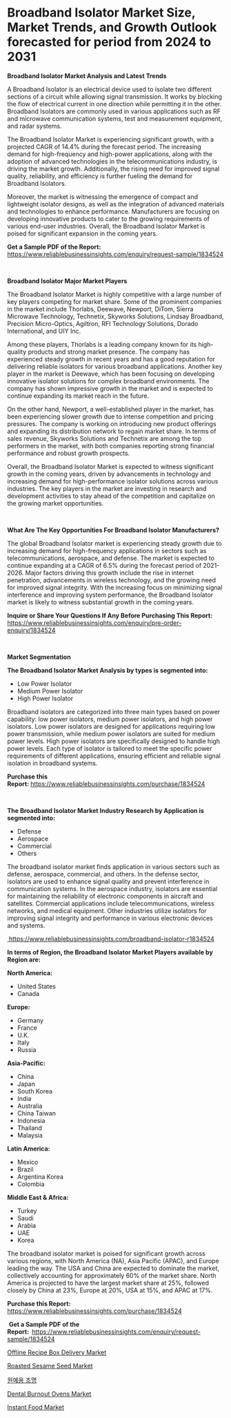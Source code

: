 <p><h1>Broadband Isolator Market Size, Market Trends, and Growth Outlook forecasted for period from 2024 to 2031</h1></p><p><strong>Broadband Isolator Market Analysis and Latest Trends</strong></p>
<p><p>A Broadband Isolator is an electrical device used to isolate two different sections of a circuit while allowing signal transmission. It works by blocking the flow of electrical current in one direction while permitting it in the other. Broadband Isolators are commonly used in various applications such as RF and microwave communication systems, test and measurement equipment, and radar systems.</p><p>The Broadband Isolator Market is experiencing significant growth, with a projected CAGR of 14.4% during the forecast period. The increasing demand for high-frequency and high-power applications, along with the adoption of advanced technologies in the telecommunications industry, is driving the market growth. Additionally, the rising need for improved signal quality, reliability, and efficiency is further fueling the demand for Broadband Isolators.</p><p>Moreover, the market is witnessing the emergence of compact and lightweight isolator designs, as well as the integration of advanced materials and technologies to enhance performance. Manufacturers are focusing on developing innovative products to cater to the growing requirements of various end-user industries. Overall, the Broadband Isolator Market is poised for significant expansion in the coming years.</p></p>
<p><strong>Get a Sample PDF of the Report:&nbsp;</strong> <a href="https://www.reliablebusinessinsights.com/enquiry/request-sample/1834524">https://www.reliablebusinessinsights.com/enquiry/request-sample/1834524</a></p>
<p>&nbsp;</p>
<p><strong>Broadband Isolator Major Market Players</strong></p>
<p><p>The Broadband Isolator Market is highly competitive with a large number of key players competing for market share. Some of the prominent companies in the market include Thorlabs, Deewave, Newport, DiTom, Sierra Microwave Technology, Technetix, Skyworks Solutions, Lindsay Broadband, Precision Micro-Optics, Agiltron, RFI Technology Solutions, Dorado International, and UIY Inc.</p><p>Among these players, Thorlabs is a leading company known for its high-quality products and strong market presence. The company has experienced steady growth in recent years and has a good reputation for delivering reliable isolators for various broadband applications. Another key player in the market is Deewave, which has been focusing on developing innovative isolator solutions for complex broadband environments. The company has shown impressive growth in the market and is expected to continue expanding its market reach in the future.</p><p>On the other hand, Newport, a well-established player in the market, has been experiencing slower growth due to intense competition and pricing pressures. The company is working on introducing new product offerings and expanding its distribution network to regain market share. In terms of sales revenue, Skyworks Solutions and Technetix are among the top performers in the market, with both companies reporting strong financial performance and robust growth prospects.</p><p>Overall, the Broadband Isolator Market is expected to witness significant growth in the coming years, driven by advancements in technology and increasing demand for high-performance isolator solutions across various industries. The key players in the market are investing in research and development activities to stay ahead of the competition and capitalize on the growing market opportunities.</p></p>
<p>&nbsp;</p>
<p><strong>What Are The Key Opportunities For Broadband Isolator Manufacturers?</strong></p>
<p><p>The global Broadband Isolator market is experiencing steady growth due to increasing demand for high-frequency applications in sectors such as telecommunications, aerospace, and defense. The market is expected to continue expanding at a CAGR of 6.5% during the forecast period of 2021-2026. Major factors driving this growth include the rise in internet penetration, advancements in wireless technology, and the growing need for improved signal integrity. With the increasing focus on minimizing signal interference and improving system performance, the Broadband Isolator market is likely to witness substantial growth in the coming years.</p></p>
<p><strong>Inquire or Share Your Questions If Any Before Purchasing This Report:</strong> <a href="https://www.reliablebusinessinsights.com/enquiry/pre-order-enquiry/1834524">https://www.reliablebusinessinsights.com/enquiry/pre-order-enquiry/1834524</a></p>
<p>&nbsp;</p>
<p><strong>Market Segmentation</strong></p>
<p><strong>The Broadband Isolator Market Analysis by types is segmented into:</strong></p>
<p><ul><li>Low Power Isolator</li><li>Medium Power Isolator</li><li>High Power Isolator</li></ul></p>
<p><p>Broadband isolators are categorized into three main types based on power capability: low power isolators, medium power isolators, and high power isolators. Low power isolators are designed for applications requiring low power transmission, while medium power isolators are suited for medium power levels. High power isolators are specifically designed to handle high power levels. Each type of isolator is tailored to meet the specific power requirements of different applications, ensuring efficient and reliable signal isolation in broadband systems.</p></p>
<p><strong>Purchase this Report:&nbsp;</strong><a href="https://www.reliablebusinessinsights.com/purchase/1834524">https://www.reliablebusinessinsights.com/purchase/1834524</a></p>
<p>&nbsp;</p>
<p><strong>The Broadband Isolator Market Industry Research by Application is segmented into:</strong></p>
<p><ul><li>Defense</li><li>Aerospace</li><li>Commercial</li><li>Others</li></ul></p>
<p><p>The broadband isolator market finds application in various sectors such as defense, aerospace, commercial, and others. In the defense sector, isolators are used to enhance signal quality and prevent interference in communication systems. In the aerospace industry, isolators are essential for maintaining the reliability of electronic components in aircraft and satellites. Commercial applications include telecommunications, wireless networks, and medical equipment. Other industries utilize isolators for improving signal integrity and performance in various electronic devices and systems.</p></p>
<p><a href="https://www.reliablebusinessinsights.com/broadband-isolator-r1834524">&nbsp;https://www.reliablebusinessinsights.com/broadband-isolator-r1834524</a></p>
<p><strong>In terms of Region, the Broadband Isolator Market Players available by Region are:</strong></p>
<p>
    <p> <strong> North America: </strong>
        <ul>
            <li>United States</li>
            <li>Canada</li>
        </ul>
        </p> 
    <p> <strong> Europe: </strong>
        <ul>
            <li>Germany</li>
            <li>France</li>
            <li>U.K.</li>
            <li>Italy</li>
            <li>Russia</li>
        </ul>
        </p> 
    <p> <strong> Asia-Pacific: </strong>
        <ul>
            <li>China</li>
            <li>Japan</li>
            <li>South Korea</li>
            <li>India</li>
            <li>Australia</li>
            <li>China Taiwan</li>
            <li>Indonesia</li>
            <li>Thailand</li>
            <li>Malaysia</li>
        </ul>
        </p> 
    <p> <strong> Latin America: </strong>
        <ul>
            <li>Mexico</li>
            <li>Brazil</li>
            <li>Argentina Korea</li>
            <li>Colombia</li>
        </ul>
        </p> 
    <p> <strong> Middle East & Africa: </strong>
        <ul>
            <li>Turkey</li>
            <li>Saudi</li>
            <li>Arabia</li>
            <li>UAE</li>
            <li>Korea</li>
        </ul>
    </p>
    </p>
<p><p>The broadband isolator market is poised for significant growth across various regions, with North America (NA), Asia Pacific (APAC), and Europe leading the way. The USA and China are expected to dominate the market, collectively accounting for approximately 60% of the market share. North America is projected to have the largest market share at 25%, followed closely by China at 23%, Europe at 20%, USA at 15%, and APAC at 17%.</p></p>
<p><strong>Purchase this Report: </strong><a href="https://www.reliablebusinessinsights.com/purchase/1834524">https://www.reliablebusinessinsights.com/purchase/1834524</a></p>
<p>&nbsp;<strong>Get a Sample PDF of the Report:&nbsp;&nbsp;</strong><a href="https://www.reliablebusinessinsights.com/enquiry/request-sample/1834524">https://www.reliablebusinessinsights.com/enquiry/request-sample/1834524</a></p>
<p><strong></strong></p>
<p><p><a href="https://medium.com/@chloeconn57/global-offline-recipe-box-delivery-market-by-product-type-by-application-by-region-and-companies-5d3bfa4f6b66">Offline Recipe Box Delivery Market</a></p><p><a href="https://github.com/nlnlwane1/Market-Research-Report-List-1/blob/main/roasted-sesame-seed-market.md">Roasted Sesame Seed Market</a></p><p><a href="https://github.com/laholand/Market-Research-Report-List-5/blob/main/997000847930.md">원예용 조명</a></p><p><a href="https://medium.com/@loganunn65756/dental-burnout-ovens-market-global-market-share-and-ranking-overall-sales-and-demand-forecast-eb8b5ab51e16">Dental Burnout Ovens Market</a></p><p><a href="https://github.com/kairirfan6/Market-Research-Report-List-1/blob/main/instant-food-market.md">Instant Food Market</a></p></p>